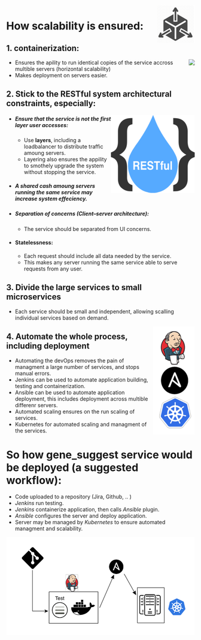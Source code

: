  <img align="right" src="https://raw.githubusercontent.com/hossam26644/ebi-technical-test/master/2-Deployment/images/scalable.png">

# How scalability is ensured:
 
## 1. containerization:
  <img align="right" src="https://d.martinsefcik.sk/uploads/-/system/group/avatar/7/docker-logo.png">

 - Ensures the apility to run identical copies of the service accross multible servers (horizontal scalability)
 - Makes deployment on servers easier.
## 2. Stick to the  RESTful system architectural constraints, especially:
<img align="right" src="https://raw.githubusercontent.com/hossam26644/ebi-technical-test/master/2-Deployment/images/REST.png">

 - ##### Ensure that the service is not the first layer user accesses:
   - Use **layers**, including a loadbalancer to distribute traffic amoung servers.
   - Layering also ensures the appility to smothely upgrade the system without stopping the service.

  - ##### A **shared cash** amoung servers running the same service may increase system effeciency.
  - ##### Separation of concerns (Client–server architecture): 
    - The service should be separated from UI concerns.
    
  - #### Statelessness:
    - Each request should include all data needed by the service.
    - This makes any server running the same service able to serve requests from any user.

## 3. Divide the large services to small microservices
 - Each service should be small and independent, allowing scalling individual services based on demand.

<img align="right" src="https://raw.githubusercontent.com/hossam26644/ebi-technical-test/master/2-Deployment/images/Automation.png">

## 4. Automate the whole process, including deployment

 - Automating the devOps removes the pain of managment a large number of services, and stops manual errors.
 - Jenkins can be used to automate application building, testing and containerization. 
 - Ansible can be used to automate application deployment, this includes deployment across multible differenr servers.
 - Automated scaling ensures on the run scaling of services.
 - Kubernetes for automated scaling and managment of the services.
 &nbsp;
# So how gene_suggest service would be deployed (a suggested workflow):

 - Code uploaded to a repository (Jira, Github, .. )
 - *Jenkins* run testing.
 - *Jenkins* containerize application, then calls *Ansible* plugin.
 - *Ansible* configures the server and deploy application.
 - Server may be managed by *Kubernetes* to ensure automated managment and scalability.

<img align="center" src="https://github.com/hossam26644/ebi-technical-test/blob/master/2-Deployment/images/workflow.png">



